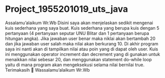 # Project_1955201019_uts_java
Assalamu’alaikum Wr.Wb Disini saya akan menjelaskan sedikit mengenai kuis sederhana yang saya buat. Kuis sederhana yang berupa kuis dengan 5 pertanyaan (4 pertanyaan seputar UNU Blitar dan 1 pertanyaan berupa hitungan angka). Jika jawaban user benar maka niklai akan bertambah 20 dan jika jawaban user salah maka nilai akan berkurang 10. Di akhir program saya ini nanti akan di tampilkan nilai atau poin  yang di dapat oleh user. Kuis ini menggunakan operator increment dan decrement yang di gunakan untuk menaikkan nilai sebesar 20, dan menggunakan statement do-while loop yaitu di mana program akan mengeksekusi selama nilai bernilai true. Terimakasih  Wassalamu’alaikum Wr.Wb
